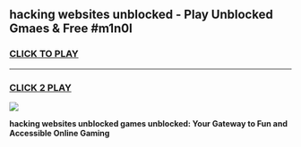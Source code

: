 
## hacking websites unblocked - Play Unblocked Gmaes & Free #m1n0l
<h3>
<a href="https://news.freeplayer.one?title=hacking_websites_unblocked&ref=03M">CLICK TO PLAY</a></h3>
<hr>

<h3>
<a href="https://news.freeplayer.one?title=hacking_websites_unblocked&ref=03M">CLICK 2 PLAY</a>
  
</h3>

<a href="https://news.freeplayer.one?title=hacking_websites_unblocked&ref=03M"><img src="https://clearcache.store/games.png"></a>


**hacking websites unblocked games unblocked: Your Gateway to Fun and Accessible Online Gaming**
